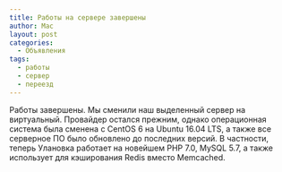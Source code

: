 ```yaml
---
title: Работы на сервере завершены
author: Mac
layout: post
categories:
  - Объявления
tags:
  - работы
  - сервер
  - переезд
---
```


Работы завершены. Мы сменили наш выделенный сервер на виртуальный. Провайдер остался прежним, однако операционная система была сменена с CentOS 6 на Ubuntu 16.04 LTS, а также все серверное ПО было обновлено до последних версий. В частности, теперь Улановка работает на новейшем PHP 7.0, MySQL 5.7, а также использует для кэширования Redis вместо Memcached.
